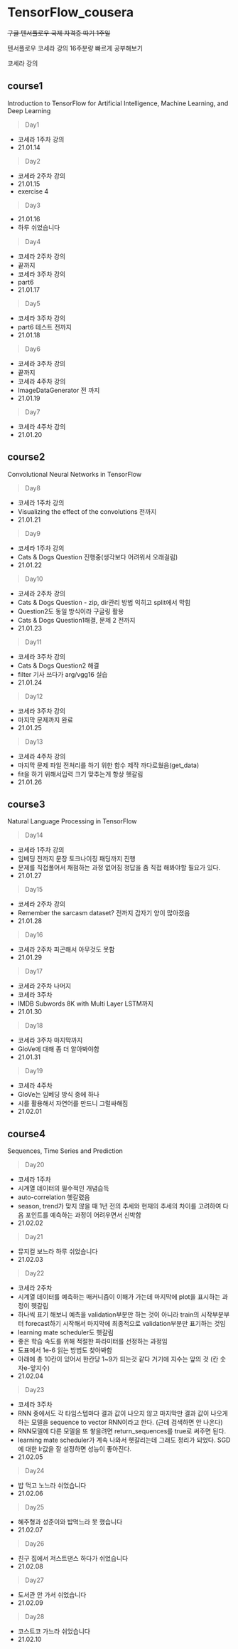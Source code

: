 # TensorFlow_cousera

~~구글 텐서플로우 국제 자격증 따기 1주일~~

텐서플로우 코세라 강의 16주분량 빠르게 공부해보기

코세라 강의

## course1

Introduction to TensorFlow for Artificial Intelligence, Machine Learning, and Deep Learning

> Day1

- 코세라 1주차 강의
- 21.01.14

> Day2

- 코세라 2주차 강의
- 21.01.15
- exercise 4

> Day3

- 21.01.16
- 하루 쉬었습니다

> Day4

- 코세라 2주차 강의
- 끝까지
- 코세라 3주차 강의
- part6
- 21.01.17

> Day5

- 코세라 3주차 강의
- part6 테스트 전까지
- 21.01.18

> Day6

- 코세라 3주차 강의
- 끝까지
- 코세라 4주차 강의
- ImageDataGenerator 전 까지
- 21.01.19

> Day7

- 코세라 4주차 강의
- 21.01.20

## course2

Convolutional Neural Networks in TensorFlow

> Day8

- 코세라 1주차 강의
- Visualizing the effect of the convolutions 전까지
- 21.01.21

> Day9

- 코세라 1주차 강의
- Cats & Dogs Question 진행중(생각보다 어려워서 오래걸림)
- 21.01.22

> Day10

- 코세라 2주차 강의
- Cats & Dogs Question - zip, dir관리 방법 익히고 split에서 막힘
- Question2도 동일 방식이라 구글링 활용
- Cats & Dogs Question1해결, 문제 2 전까지
- 21.01.23

> Day11

- 코세라 3주차 강의
- Cats & Dogs Question2 해결
- filter 기사 쓰다가 arg/vgg16 실습
- 21.01.24

> Day12

- 코세라 3주차 강의
- 마지막 문제까지 완료
- 21.01.25

> Day13

- 코세라 4주차 강의
- 마지막 문제 파일 전처리를 하기 위한 함수 제작 까다로웠음(get_data)
- fit을 하기 위해서입력 크기 맞추는게 항상 헷갈림
- 21.01.26

## course3

Natural Language Processing in TensorFlow

> Day14

- 코세라 1주차 강의
- 임베딩 전까지 문장 토크나이징 패딩까지 진행
- 문제를 직접풀어서 채점하는 과정 없어짐 정답을 줌 직접 해봐야할 필요가 있다.
- 21.01.27

> Day15

- 코세라 2주차 강의
- Remember the sarcasm dataset? 전까지 갑자기 양이 많아졌음
- 21.01.28

> Day16

- 코세라 2주차 피곤해서 아무것도 못함
- 21.01.29

> Day17

- 코세라 2주차 나머지
- 코세라 3주차
- IMDB Subwords 8K with Multi Layer LSTM까지
- 21.01.30

> Day18

- 코세라 3주차 마지막까지
- GloVe에 대해 좀 더 알아봐야함
- 21.01.31

> Day19

- 코세라 4주차
- GloVe는 임베딩 방식 중에 하나
- 시를 활용해서 자연어를 만드니 그럴싸해짐
- 21.02.01

## course4

Sequences, Time Series and Prediction

> Day20

- 코세라 1주차
- 시계열 데이터의 필수적인 개념습득
- auto-correlation 헷갈렸음
- season, trend가 맞지 않을 때 1년 전의 추세와 현재의 추세의 차이를 고려하여 다음 포인트를 예측하는 과정이 어려우면서 신박함
- 21.02.02

> Day21

- 뮤지컬 보느라 하루 쉬었습니다
- 21.02.03

> Day22

- 코세라 2주차
- 시계열 데이터를 예측하는 매커니즘이 이해가 가는데 마지막에 plot을 표시하는 과정이 헷갈림
- 하나씩 표기 해보니 예측을 validation부분만 하는 것이 아니라 train의 시작부분부터 forecast하기 시작해서 마지막에 최종적으로 validation부분만 표기하는 것임
- learning mate scheduler도 헷갈림
- 좋은 학습 속도를 위해 적절한 파라미터를 선정하는 과정임
- 도표에서 1e-6 읽는 방법도 찾아봐함
- 아래에 총 10칸이 있어서 한칸당 1~9가 되는것 같다 거기에 지수는 앞의 것 (칸 숫자e-앞지수)
- 21.02.04

> Day23

- 코세라 3주차
- RNN 중에서도 각 타임스텝마다 결과 값이 나오지 않고 마지막만 결과 값이 나오게 하는 모델을 sequence to vector RNN이라고 한다. (근데 검색하면 안 나온다)
- RNN모델에 다른 모델을 또 쌓을려면 return_sequences를 true로 써주면 된다.
- learning mate scheduler가 계속 나와서 헷갈리는데 그래도 정리가 되었다. SGD에 대한 lr값을 잘 설정하면 성능이 좋아진다.
- 21.02.05

> Day24

- 밥 먹고 노느라 쉬었습니다
- 21.02.06

> Day25

- 혜주형과 성준이와 밥먹느라 못 했습니다
- 21.02.07

> Day26

- 친구 집에서 저스트댄스 하다가 쉬었습니다
- 21.02.08

> Day27

- 도서관 안 가서 쉬었습니다
- 21.02.09

> Day28

- 코스트코 가느라 쉬었습니다
- 21.02.10
